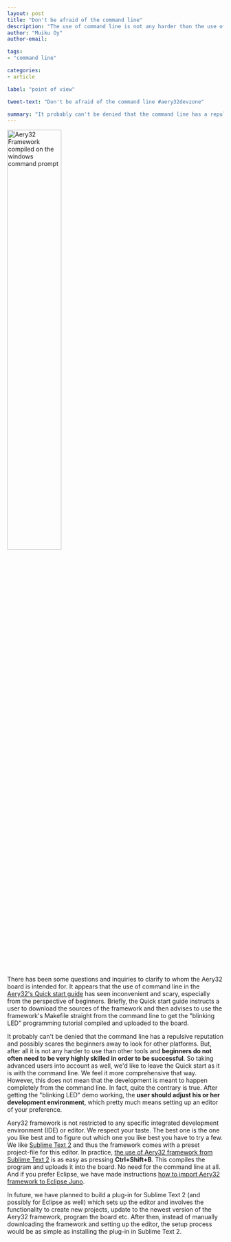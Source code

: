 ```yaml
---
layout: post
title: "Don't be afraid of the command line"
description: "The use of command line is not any harder than the use of other tools"
author: "Muiku Oy"
author-email:

tags:
- "command line"

categories:
- article

label: "point of view"

tweet-text: "Don't be afraid of the command line #aery32devzone"

summary: "It probably can't be denied that the command line has a repulsive reputation and possibly scares the beginners away to look for other platforms. But, after all it is not any harder to use than other tools and beginners do not often need to be very highly skilled in order to be successful."
---
```


<a href="/images/cmd-prompt.png" title="Windows command prompt">
<img class="pull-right" width="50%" itemprop="image" src="{{ site.url }}/images/cmd-prompt.png" alt="Aery32 Framework compiled on the windows command prompt" /></a>

There has been some questions and inquiries to clarify to whom the Aery32 board is intended for. It appears that the use of command line in the [Aery32's Quick start guide](http://www.aery32.com/pages/quick-start) has seen inconvenient and scary, especially from the perspective of beginners. Briefly, the Quick start guide instructs a user to download the sources of the framework and then advises to use the framework's Makefile straight from the command line to get the "blinking LED" programming tutorial compiled and uploaded to the board.

It probably can't be denied that the command line has a repulsive reputation and possibly scares the beginners away to look for other platforms. But, after all it is not any harder to use than other tools and __beginners do not often need to be very highly skilled in order to be successful__. So taking advanced users into account as well, we'd like to leave the Quick start as it is with the command line. We feel it more comprehensive that way. However, this does not mean that the development is meant to happen completely from the command line. In fact, quite the contrary is true. After getting the "blinking LED" demo working, the __user should adjust his or her development environment__, which pretty much means setting up an editor of your preference.

Aery32 framework is not restricted to any specific integrated development environment (IDE) or editor. We respect your taste. The best one is the one you like best and to figure out which one you like best you have to try a few. We like [Sublime Text 2](http://www.sublimetext.com/2) and thus the framework comes with a preset project-file for this editor. In practice, [the use of Aery32 framework from Sublime Text 2](http://aery32.readthedocs.org/en/latest/use_with_st2.html) is as easy as pressing __Ctrl+Shift+B__. This compiles the program and uploads it into the board. No need for the command line at all. And if you prefer Eclipse, we have made instructions [how to import Aery32 framework to Eclipse Juno](http://aery32.readthedocs.org/en/latest/use_with_eclipse.html).

In future, we have planned to build a plug-in for Sublime Text 2 (and possibly for Eclipse as well) which sets up the editor and involves the functionality to create new projects, update to the newest version of the Aery32 framework, program the board etc. After then, instead of manually downloading the framework and setting up the editor, the setup process would be as simple as installing the plug-in in Sublime Text 2.